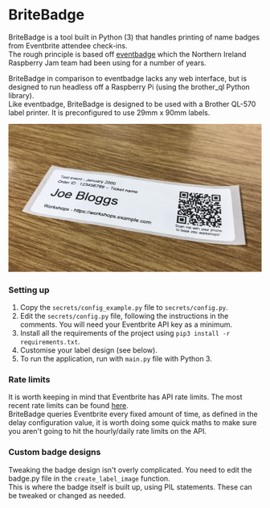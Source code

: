 # BriteBadge
BriteBadge is a tool built in Python (3) that handles printing of name badges from Eventbrite attendee check-ins.   
The rough principle is based off [eventbadge](https://github.com/triblondon/eventbadge) which the Northern Ireland Raspberry Jam team had been using for a number of years.   

BriteBadge in comparison to eventbadge lacks any web interface, but is designed to run headless off a Raspberry Pi (using the brother_ql Python library).   
Like eventbadge, BriteBadge is designed to be used with a Brother QL-570 label printer. It is preconfigured to use 29mm x 90mm labels.      

![Example badge](example_badge.jpg)

### Setting up
1. Copy the `secrets/config_example.py` file to `secrets/config.py`.   
2. Edit the `secrets/config.py` file, following the instructions in the comments. You will need your Eventbrite API key as a minimum.   
3. Install all the requirements of the project using `pip3 install -r requirements.txt`.   
4. Customise your label design (see below).   
5. To run the application, run with `main.py` file with Python 3.   


### Rate limits   
It is worth keeping in mind that Eventbrite has API rate limits. The most recent rate limits can be found [here](https://www.eventbrite.com/platform/docs/rate-limits).   
BriteBadge queries Eventbrite every fixed amount of time, as defined in the delay configuration value, it is worth doing some quick maths to make sure you aren't going to hit the hourly/daily rate limits on the API.   

### Custom badge designs   
Tweaking the badge design isn't overly complicated. You need to edit the badge.py file in the `create_label_image` function.   
This is where the badge itself is built up, using PIL statements. These can be tweaked or changed as needed.   